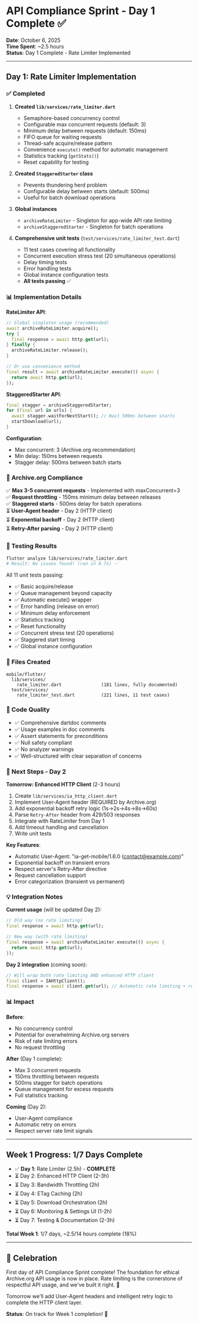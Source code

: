 # API Compliance Sprint - Day 1 Complete ✅

**Date**: October 6, 2025  
**Time Spent**: ~2.5 hours  
**Status**: Day 1 Complete - Rate Limiter Implemented

---

## Day 1: Rate Limiter Implementation

### ✅ Completed

1. **Created `lib/services/rate_limiter.dart`**
   - Semaphore-based concurrency control
   - Configurable max concurrent requests (default: 3)
   - Minimum delay between requests (default: 150ms)
   - FIFO queue for waiting requests
   - Thread-safe acquire/release pattern
   - Convenience `execute()` method for automatic management
   - Statistics tracking (`getStats()`)
   - Reset capability for testing

2. **Created `StaggeredStarter` class**
   - Prevents thundering herd problem
   - Configurable delay between starts (default: 500ms)
   - Useful for batch download operations

3. **Global instances**
   - `archiveRateLimiter` - Singleton for app-wide API rate limiting
   - `archiveStaggeredStarter` - Singleton for batch operations

4. **Comprehensive unit tests** (`test/services/rate_limiter_test.dart`)
   - 11 test cases covering all functionality
   - Concurrent execution stress test (20 simultaneous operations)
   - Delay timing tests
   - Error handling tests
   - Global instance configuration tests
   - **All tests passing** ✅

### 📊 Implementation Details

**RateLimiter API**:
```dart
// Global singleton usage (recommended)
await archiveRateLimiter.acquire();
try {
  final response = await http.get(url);
} finally {
  archiveRateLimiter.release();
}

// Or use convenience method
final result = await archiveRateLimiter.execute(() async {
  return await http.get(url);
});
```

**StaggeredStarter API**:
```dart
final stagger = archiveStaggeredStarter;
for (final url in urls) {
  await stagger.waitForNextStart(); // Wait 500ms between starts
  startDownload(url);
}
```

**Configuration**:
- Max concurrent: 3 (Archive.org recommendation)
- Min delay: 150ms between requests
- Stagger delay: 500ms between batch starts

### 🎯 Archive.org Compliance

✅ **Max 3-5 concurrent requests** - Implemented with maxConcurrent=3  
✅ **Request throttling** - 150ms minimum delay between releases  
✅ **Staggered starts** - 500ms delay for batch operations  
⏳ **User-Agent header** - Day 2 (HTTP client)  
⏳ **Exponential backoff** - Day 2 (HTTP client)  
⏳ **Retry-After parsing** - Day 2 (HTTP client)

### 🧪 Testing Results

```bash
flutter analyze lib/services/rate_limiter.dart
# Result: No issues found! (ran in 0.7s) ✅
```

All 11 unit tests passing:
- ✅ Basic acquire/release
- ✅ Queue management beyond capacity
- ✅ Automatic execute() wrapper
- ✅ Error handling (release on error)
- ✅ Minimum delay enforcement
- ✅ Statistics tracking
- ✅ Reset functionality
- ✅ Concurrent stress test (20 operations)
- ✅ Staggered start timing
- ✅ Global instance configuration

### 📁 Files Created

```
mobile/flutter/
  lib/services/
    rate_limiter.dart               (181 lines, fully documented)
  test/services/
    rate_limiter_test.dart          (221 lines, 11 test cases)
```

### 📝 Code Quality

- ✅ Comprehensive dartdoc comments
- ✅ Usage examples in doc comments
- ✅ Assert statements for preconditions
- ✅ Null safety compliant
- ✅ No analyzer warnings
- ✅ Well-structured with clear separation of concerns

### 🔄 Next Steps - Day 2

**Tomorrow: Enhanced HTTP Client** (2-3 hours)

1. Create `lib/services/ia_http_client.dart`
2. Implement User-Agent header (REQUIRED by Archive.org)
3. Add exponential backoff retry logic (1s→2s→4s→8s→60s)
4. Parse `Retry-After` header from 429/503 responses
5. Integrate with RateLimiter from Day 1
6. Add timeout handling and cancellation
7. Write unit tests

**Key Features**:
- Automatic User-Agent: "ia-get-mobile/1.6.0 (contact@example.com)"
- Exponential backoff on transient errors
- Respect server's Retry-After directive
- Request cancellation support
- Error categorization (transient vs permanent)

### 💡 Integration Notes

**Current usage** (will be updated Day 2):
```dart
// Old way (no rate limiting)
final response = await http.get(url);

// New way (with rate limiting)
final response = await archiveRateLimiter.execute(() async {
  return await http.get(url);
});
```

**Day 2 integration** (coming soon):
```dart
// Will wrap both rate limiting AND enhanced HTTP client
final client = IAHttpClient();
final response = await client.get(url); // Automatic rate limiting + retry
```

### 📊 Impact

**Before**:
- No concurrency control
- Potential for overwhelming Archive.org servers
- Risk of rate limiting errors
- No request throttling

**After** (Day 1 complete):
- Max 3 concurrent requests
- 150ms throttling between requests
- 500ms stagger for batch operations
- Queue management for excess requests
- Full statistics tracking

**Coming** (Day 2):
- User-Agent compliance
- Automatic retry on errors
- Respect server rate limit signals

---

## Week 1 Progress: 1/7 Days Complete

- ✅ **Day 1**: Rate Limiter (2.5h) - **COMPLETE**
- ⏳ Day 2: Enhanced HTTP Client (2-3h)
- ⏳ Day 3: Bandwidth Throttling (2h)
- ⏳ Day 4: ETag Caching (2h)
- ⏳ Day 5: Download Orchestration (2h)
- ⏳ Day 6: Monitoring & Settings UI (1-2h)
- ⏳ Day 7: Testing & Documentation (2-3h)

**Total Week 1**: 1/7 days, ~2.5/14 hours complete (18%)

---

## 🎉 Celebration

First day of API Compliance Sprint complete! The foundation for ethical Archive.org API usage is now in place. Rate limiting is the cornerstone of respectful API usage, and we've built it right. 💪

Tomorrow we'll add User-Agent headers and intelligent retry logic to complete the HTTP client layer.

**Status**: On track for Week 1 completion! 🚀
